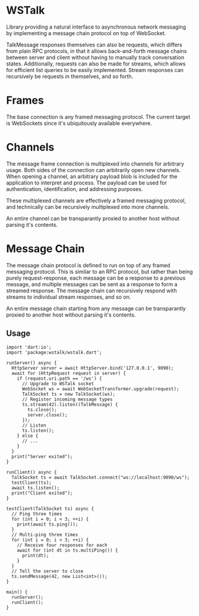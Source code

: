 # WSTalk

Library providing a natural interface to asynchronous network messaging by implementing a message chain protocol on top of WebSocket.

TalkMessage responses themselves can also be requests, which differs from plain RPC protocols, in that it allows back-and-forth message chains between server and client without having to manually track conversation states. Additionally, requests can also be made for streams, which allows for efficient list queries to be easily implemented. Stream responses can recursively be requests in themselves, and so forth.

# Frames

The base connection is any framed messaging protocol. The current target is WebSockets since it's ubiquitously available everywhere.

# Channels

The message frame connection is multiplexed into channels for arbitrary usage. Both sides of the connection can arbitrarily open new channels. When opening a channel, an arbitrary payload blob is included for the application to interpret and process. The payload can be used for authentication, identification, and addressing purposes.

These multiplexed channels are effectively a framed messaging protocol, and technically can be recursively multiplexed into more channels.

An entire channel can be transparantly proxied to another host without parsing it's contents.

# Message Chain

The message chain protocol is defined to run on top of any framed messaging protocol. This is similar to an RPC protocol, but rather than being purely request-response, each message can be a response to a previous message, and multiple messages can be sent as a response to form a streamed response. The message chain can recursively respond with streams to individual stream responses, and so on.

An entire message chain starting from any message can be transparantly proxied to another host without parsing it's contents.

## Usage

```
import 'dart:io';
import 'package:wstalk/wstalk.dart';

runServer() async {
  HttpServer server = await HttpServer.bind('127.0.0.1', 9090);
  await for (HttpRequest request in server) {
    if (request.uri.path == '/ws') {
      // Upgrade to WSTalk socket
      WebSocket ws = await WebSocketTransformer.upgrade(request);
      TalkSocket ts = new TalkSocket(ws);
      // Register incoming message types
      ts.stream(42).listen((TalkMessage) {
        ts.close();
        server.close();
      });
      // Listen
      ts.listen();
    } else {
      // ...
    }
  }
  print("Server exited");
}

runClient() async {
  TalkSocket ts = await TalkSocket.connect("ws://localhost:9090/ws");
  testClient(ts);
  await ts.listen();
  print("Client exited");
}

testClient(TalkSocket ts) async {
  // Ping three times
  for (int i = 0; i < 3; ++i) {
    print(await ts.ping());
  }
  // Multi-ping three times
  for (int i = 0; i < 3; ++i) {
    // Receive four responses for each
    await for (int dt in ts.multiPing()) {
      print(dt);
    }
  }
  // Tell the server to close
  ts.sendMessage(42, new List<int>());
}

main() {
  runServer();
  runClient(); 
}
```
